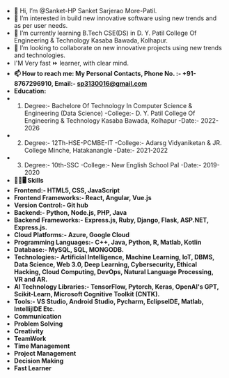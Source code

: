 - 👋 Hi, I’m @Sanket-HP Sanket Sarjerao More-Patil.
- 👀 I’m interested in build new innovative software using new trends and as per user needs.
- 🌱 I’m currently learning B.Tech CSE(DS) in D. Y. Patil College Of Engineering & Technology Kasaba Bawada, Kolhapur.
- 💞️ I’m looking to collaborate on new innovative projects using new trends and technologies.
- I'M Very fast ⏩ learner, with clear mind.
- <b>📫 How to reach me: My Personal Contacts, Phone No. :- +91-8767296910, Email:- sp3130016@gmail.com</b>
- <b>Education:</b>
- 1) Degree:- Bachelore Of Technology In Computer Science & Engineering (Data Science)
     -College:- D. Y. Patil College Of Engineering & Technology Kasaba Bawada, Kolhapur
     -Date:- 2022-2026
- 2) Degree:- 12Th-HSE-PCMBE-IT
     -College:- Adarsg Vidyaniketan & JR. College Minche, Hatakanangle
     -Date:- 2021-2022
- 3) Degree:- 10th-SSC
     -College:- New English School Pal
     -Date:- 2019-2020     
- <b>🤹‍♂️🖥️ Skills</b>
- <b>Frontend:-<b> HTML5, CSS, JavaScript
- <b>Frontend Frameworks:-</b> React, Angular, Vue.js
- <b>Version Control:-</b> Git hub
- <b>Backend:-</b> Python, Node.js, PHP, Java
- <b>Backend Frameworks:-<b> Express.js, Ruby, Django, Flask, ASP.NET, Express.js.
- <b>Cloud Platforms:-</b> Azure, Google Cloud
- <b>Programming Languages:-</b> C++, Java, Python, R, Matlab, Kotlin
- <b>Database:-</b> MySQL, SQL, MONGODB.
- <b>Technologies:-</b> Artificial Intelligence, Machine Learning, IoT, DBMS, Data Science, Web 3.0, Deep Learning, Cybersecurity, Ethical Hacking, Cloud Computing, DevOps, Natural Language Processing, VR and AR.
- <b>AI Technology Libraries:-</b> TensorFlow, Pytorch, Keras, OpenAI's GPT, Scikit-Learn, Microsoft Cognitive Toolkit (CNTK).
- <b>Tools:-</b> VS Studio, Android Studio, Pycharm, EclipseIDE, Matlab, IntellijIDE Etc.
- <b>Communication</b>
- <b>Problem Solving</b>
- <b>Creativity</b>
- <b>TeamWork</b>
- <b>Time Management</b>
- <b>Project Management</b>
- <b>Decision Making</b>
- <b>Fast Learner</b> 

<!---
Sanket-HP/Sanket-HP is a ✨ special ✨ repository because its `README.md` (this file) appears on your GitHub profile.
You can click the Preview link to take a look at your changes.
--->
